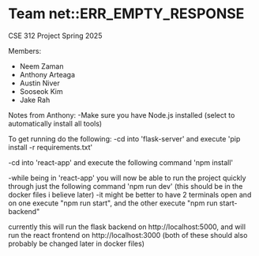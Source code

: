 # Team net::ERR_EMPTY_RESPONSE
CSE 312 Project Spring 2025

Members:
- Neem Zaman
- Anthony Arteaga
- Austin Niver
- Sooseok Kim
- Jake Rah

Notes from Anthony:
-Make sure you have Node.js installed (select to automatically install all tools)

To get running do the following:
-cd into 'flask-server' and execute 'pip install -r requirements.txt'

-cd into 'react-app' and execute the following command 'npm install'

-while being in 'react-app' you will now be able to run the project quickly through just the following command 'npm run dev' (this should be in the docker files i believe later)
    -it might be better to have 2 terminals open and on one execute "npm run start", and the other execute "npm run start-backend"

currently this will run the flask backend on http://localhost:5000, and will run the react frontend on http://localhost:3000 (both of these should also probably be changed later in docker files)



